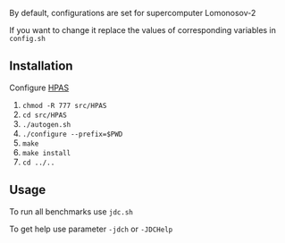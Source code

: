 By default, configurations are set for supercomputer Lomonosov-2

If you want to change it replace the values of corresponding variables in `config.sh`


Installation
------------
Configure [HPAS](https://github.com/peaclab/HPAS)
1. `chmod -R 777 src/HPAS`
2. `cd src/HPAS`
3. `./autogen.sh`
4. `./configure --prefix=$PWD`
5. `make`
6. `make install`
7. `cd ../..`


Usage
------------
To run all benchmarks  use `jdc.sh`

To get help use parameter `-jdch` or `-JDCHelp`
